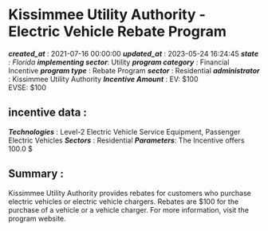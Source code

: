 # Kissimmee Utility Authority - Electric Vehicle Rebate Program 
 ***created_at*** : 2021-07-16 00:00:00 
 ***updated_at*** : 2023-05-24 16:24:45 
 ***state** : Florida 
 **implementing sector***: Utility 
 ***program category*** : Financial Incentive 
 ***program type*** : Rebate Program 
 ***sector*** : Residential 
 ***administrator*** : Kissimmee Utility Authority 
 ***Incentive Amount*** : EV: $100  
EVSE: $100

 
 ## incentive data : 
 ***Technologies*** : Level-2 Electric Vehicle Service Equipment, Passenger Electric Vehicles 
 ***Sectors*** : Residential 
 ***Parameters***: The Incentive offers 100.0 $ 
 
 ## Summary : 
 Kissimmee Utility Authority provides rebates for customers who purchase
electric vehicles or electric vehicle chargers. Rebates are $100 for the
purchase of a vehicle or a vehicle charger. For more information, visit the
program website.

 
 